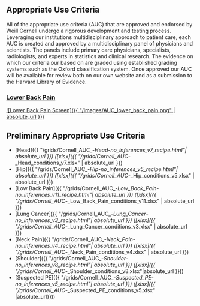 ## Appropriate Use Criteria

All of the appropriate use criteria (AUC) that are approved and endorsed by Weill Cornell undergo a rigorous development and testing process.  Leveraging our institutions multidisciplinary approach to patient care, each AUC is created and approved by a multidisciplinary panel of physicians and scientists. The panels include primary care physicians, specialists, radiologists, and experts in statistics and clinical research. The evidence on which our criteria our based on are graded using established grading systems such as the Oxford classification system.  Once approved our AUC will be available for review both on our own website and as a submission to the Harvard Library of Evidence.


### [Lower Back Pain][aucbackpain]

[![Lower Back Pain Screen]({{ "/images/AUC_lower_back_pain.png" | absolute_url }})][aucbackpain]

## Preliminary Appropriate Use Criteria

* [Head]({{ "/grids/Cornell_AUC_-_Head_-_no_inferences_v7_recipe.html"| absolute_url }}) ([xlsx]({{ "/grids/Cornell_AUC_-_Head_conditions_v7.xlsx" | absolute_url }})
* [Hip]({{ "/grids/Cornell_AUC_-_Hip_-_no_inferences_v5_recipe.html"| absolute_url }}) ([xlsx]({{ "/grids/Cornell_AUC_-_Hip_conditions_v5.xlsx" | absolute_url }})
* [Low Back Pain]({{ "/grids/Cornell_AUC_-_Low_Back_Pain_-_no_inferences_v11_recipe.html"| absolute_url }}) ([xlsx]({{ "/grids/Cornell_AUC_-_Low_Back_Pain_conditions_v11.xlsx" | absolute_url }})
* [Lung Cancer]({{ "/grids/Cornell_AUC_-_Lung_Cancer_-_no_inferences_v3_recipe.html"| absolute_url }}) ([xlsx]({{ "/grids/Cornell_AUC_-_Lung_Cancer_conditions_v3.xlsx" | absolute_url }})
* [Neck Pain]({{ "/grids/Cornell_AUC_-_Neck_Pain_-_no_inferences_v4_recipe.html"| absolute_url }}) ([xlsx]({{ "/grids/Cornell_AUC_-_Neck_Pain_conditions_v4.xlsx" | absolute_url }})
* [Shoulder]({{ "/grids/Cornell_AUC_-_Shoulder_-_no_inferences_v8_recipe.html"| absolute_url }}) ([xlsx]({{ "/grids/Cornell_AUC_-_Shoulder_conditions_v8.xlsx"|absolute_url }}))
* [Suspected PE]({{ "/grids/Cornell_AUC_-_Suspected_PE_-_no_inferences_v5_recipe.html"| absolute_url }}) ([xlsx]({{ "/grids/Cornell_AUC_-_Suspected_PE_conditions_v5.xlsx" |absolute_url}}))

<script type='text/javascript'>
var links = document.links;

for (var i = 0; i < links.length; i++) {
  if (links[i].hostname != window.location.hostname) {
    links[i].target = '_blank';
  }
}
</script>

  [aucbackpain]: https://docs.google.com/spreadsheets/d/1fGB72y4sQ1a4cjbkFmkx7XH1p6dprUG_36_3hLZ-wOU/edit#gid=813947164

